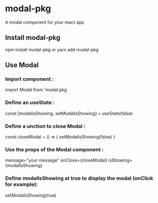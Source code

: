 # modal-pkg

A modal component for your react app

## Install modal-pkg

npm install modal-pkg
or
yarn add modal-pkg

## Use Modal

### Import component :
import Modal from 'modal.pkg

### Define an useState :
const [modalIsShowing, setModalIsShowing] = useState(false)

### Define a unction to close Modal :
const closeModal = () => {
    setModalIsShowing(false)
}

### Use the props of the Modal component :
message="your message"
onClose={closeModal}
isShowing={modalIsShowing}

### Define modalIsShowing at true to display the modal (onClick for example):
setModalIsShowing(true)